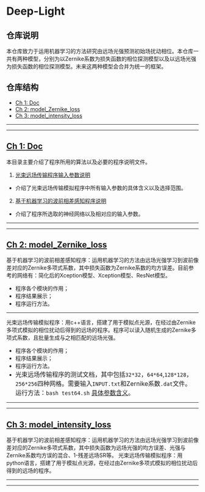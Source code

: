 # Deep-Light
## 仓库说明

本仓库致力于运用机器学习的方法研究由远场光强预测初始场扰动相位。本仓库一共有两种模型，分别为以Zernike系数为损失函数的相位探测模型以及以远场光强为损失函数的相位探测模型。未来这两种模型会合并为统一的框架。

## 仓库结构

  * [Ch 1: Doc](#ch-1-doc)
  * [Ch 2: model_Zernike_loss](#ch-2-model_Zernike_loss)
  * [Ch 3: model_intensity_loss](#ch-3-model_intensity_loss)
  
---
---

## [Ch 1: Doc](doc/README.md)
本目录主要介绍了程序所用的算法以及必要的程序说明文件。
 1. [光束远场传输程序输入参数说明](doc/input%20Chinese.md)
  * 介绍了光束远场传输模拟程序中所有输入参数的具体含义以及选择范围。
 2. [基于机器学习的波前相差感知程序说明]()  
  * 介绍了程序所选取的神经网络以及相对应的输入参数。
---
---  
## [Ch 2: model_Zernike_loss](model_Zernike_loss/README.md)
基于机器学习的波前相差感知程序：运用机器学习的方法由远场光强学习到波前像差对应的Zernike多项式系数，其中损失函数为Zernike系数的均方误差。目前参考的网络有：简化后的Xception模型、Xception模型、ResNet模型。
  * 程序各个模块的作用；
  * 程序结果展示；
  * 程序运行方法。
 
---
光束远场传输模拟程序：用c++语言，搭建了用于模拟点光源，在经过由Zernike多项式模拟的相位扰动后得到的远场的程序。程序可以读入随机生成的Zernike多项式系数，且批量生成与之相匹配的远场光强。
  * 程序各个模块的作用；
  * 程序结果展示；
  * 程序运行方法。
  * <font size=3>光束远场传输程序的测试文档，其中包括`32*32`，`64*64`,`128*128`，`256*256`四种网格。需要输入`INPUT.txt`和Zernike系数`.dat`文件。
运行方法：`bash test64.sh`
[具体参数含义](doc/input%20Chinese.md)。</font></b>
---
---
## [Ch 3: model_intensity_loss](model_intensity_loss/README.md)
基于机器学习的波前相差感知程序：运用机器学习的方法由远场光强学习到波前像差对应的Zernike多项式系数，其中损失函数为远场光强的均方误差、光强与Zernike系数均方误的混合、1-残差远场SR等。
光束远场传输模拟程序：用python语言，搭建了用于模拟点光源，在经过由Zernike多项式模拟的相位扰动后得到的远场的程序。

---
---
